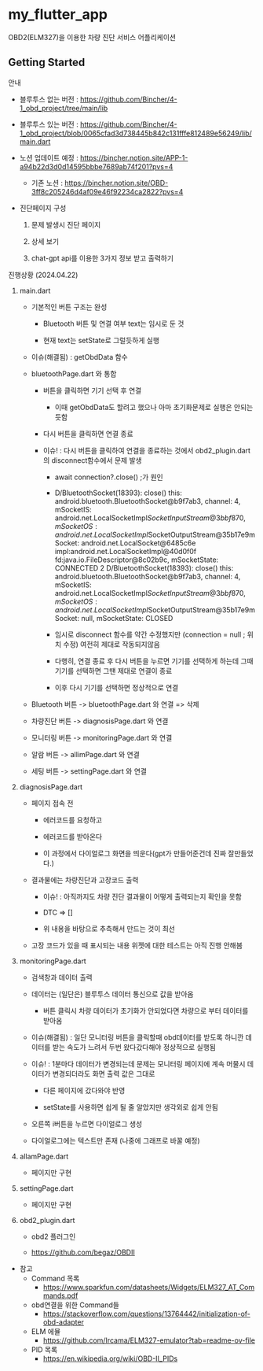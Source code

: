 # my_flutter_app

OBD2(ELM327)을 이용한 차량 진단 서비스 어플리케이션

## Getting Started

안내

- 블루투스 없는 버전 : https://github.com/Bincher/4-1_obd_project/tree/main/lib

- 블루투스 있는 버전 : https://github.com/Bincher/4-1_obd_project/blob/0065cfad3d738445b842c131fffe812489e56249/lib/main.dart

- 노션 업데이트 예정 : https://bincher.notion.site/APP-1-a94b22d3d0d14595bbbe7689ab74f201?pvs=4

    - 기존 노션 : https://bincher.notion.site/OBD-3ff8c205246d4af09e46f92234ca2822?pvs=4

- 진단페이지 구성

    1. 문제 발생시 진단 페이지

    2. 상세 보기

    3. chat-gpt api를 이용한 3가지 정보 받고 출력하기

진행상황 (2024.04.22)

1. main.dart

    - 기본적인 버튼 구조는 완성

        - Bluetooth 버튼 및 연결 여부 text는 임시로 둔 것

        - 현재 text는 setState로 그럴듯하게 실행

    - 이슈(해결됨) : getObdData 함수

    - bluetoothPage.dart 와 통합

        - 버튼을 클릭하면 기기 선택 후 연결

            - 이때 getObdData도 할려고 했으나 아마 초기화문제로 실행은 안되는듯함

        - 다시 버튼을 클릭하면 연결 종료

        - 이슈! : 다시 버튼을 클릭하여 연결을 종료하는 것에서 obd2_plugin.dart의 disconnect함수에서 문제 발생

            - await connection?.close() ;가 원인

            - D/BluetoothSocket(18393): close() this: android.bluetooth.BluetoothSocket@b9f7ab3, channel: 4, mSocketIS: android.net.LocalSocketImpl$SocketInputStream@3bbf870, mSocketOS: android.net.LocalSocketImpl$SocketOutputStream@35b17e9mSocket: android.net.LocalSocket@6485c6e impl:android.net.LocalSocketImpl@40d0f0f fd:java.io.FileDescriptor@8c02b9c, mSocketState: CONNECTED
            2
            D/BluetoothSocket(18393): close() this: android.bluetooth.BluetoothSocket@b9f7ab3, channel: 4, mSocketIS: android.net.LocalSocketImpl$SocketInputStream@3bbf870, mSocketOS: android.net.LocalSocketImpl$SocketOutputStream@35b17e9mSocket: null, mSocketState: CLOSED 

            - 임시로 disconnect 함수를 약간 수정했지만 (connection = null ; 위치 수정) 여전히 제대로 작동되지않음

            - 다행히, 연결 종료 후 다시 버튼을 누르면 기기를 선택하게 하는데 그때 기기를 선택하면 그땐 제대로 연결이 종료

            - 이후 다시 기기를 선택하면 정상적으로 연결

    - Bluetooth 버튼 -> bluetoothPage.dart 와 연결 => 삭제

    - 차량진단 버튼 -> diagnosisPage.dart 와 연결

    - 모니터링 버튼 -> monitoringPage.dart 와 연결

    - 알람 버튼 -> allimPage.dart 와 연결

    - 세팅 버튼 -> settingPage.dart 와 연결

2. diagnosisPage.dart

    - 페이지 접속 전 

        - 에러코드를 요청하고

        - 에러코드를 받아온다

        - 이 과정에서 다이얼로그 화면을 띄운다(gpt가 만들어준건데 진짜 잘만들었다.)

    - 결과물에는 차량진단과 고장코드 출력

        - 이슈! : 아직까지도 차량 진단 결과물이 어떻게 출력되는지 확인을 못함

        - DTC => []

        - 위 내용을 바탕으로 추측해서 만드는 것이 최선

    - 고장 코드가 있을 때 표시되는 내용 위젯에 대한 테스트는 아직 진행 안해봄

3. monitoringPage.dart

    - 검색창과 데이터 출력

    - 데이터는 (일단은) 블루투스 데이터 통신으로 값을 받아옴

        - 버튼 클릭시 차량 데이터가 초기화가 안되었다면 차량으로 부터 데이터를 받아옴

    - 이슈(해결됨) : 일단 모니터링 버튼을 클릭할때 obd데이터를 받도록 하니깐 데이터를 받는 속도가 느려서 두번 왔다갔다해야 정상적으로 실행됨

    - 이슈! : 1분마다 데이터가 변경되는데 문제는 모니터링 페이지에 계속 머물시 데이터가 변경되더라도 화면 출력 값은 그대로

        - 다른 페이지에 갔다와야 반영

        - setState를 사용하면 쉽게 될 줄 알았지만 생각외로 쉽게 안됨

    - 오른쪽 i버튼을 누르면 다이얼로그 생성

    - 다이얼로그에는 텍스트만 존재 (나중에 그래프로 바꿀 예정)

4. allamPage.dart

    - 페이지만 구현

5. settingPage.dart

    - 페이지만 구현

6. obd2_plugin.dart

    - obd2 플러그인

    - https://github.com/begaz/OBDII

- 참고
    - Command 목록
        - https://www.sparkfun.com/datasheets/Widgets/ELM327_AT_Commands.pdf
    - obd연결을 위한 Command들
        - https://stackoverflow.com/questions/13764442/initialization-of-obd-adapter
    - ELM 에뮬
        - https://github.com/Ircama/ELM327-emulator?tab=readme-ov-file
    - PID 목록
        - https://en.wikipedia.org/wiki/OBD-II_PIDs
